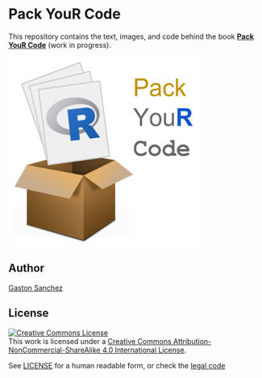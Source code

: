# Pack YouR Code

This repository contains the text, images, and code behind the book __[Pack YouR Code](http://www.gastonsanchez.com/packyourcode)__ (work in progress).

<a href="http://www.gastonsanchez.com/packyourcode" target="_blank"><img src="images/pack-your-code-logo.png" alt="cover image" height="375" width="380"></a>

## Author

[Gaston Sanchez](http://gastonsanchez.com)


## License

<a rel="license" href="http://creativecommons.org/licenses/by-nc-sa/4.0/"><img alt="Creative Commons License" style="border-width:0" src="https://i.creativecommons.org/l/by-nc-sa/4.0/88x31.png" /></a><br />This work is licensed under a <a rel="license" href="http://creativecommons.org/licenses/by-nc-sa/4.0/">Creative Commons Attribution-NonCommercial-ShareAlike 4.0 International License</a>.


See [LICENSE](./LICENSE) for a human readable form, or check the [legal code](https://creativecommons.org/licenses/by-nc-sa/4.0/legalcode)

